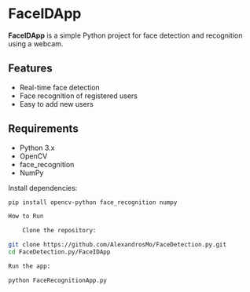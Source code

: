 # FaceIDApp

**FaceIDApp** is a simple Python project for face detection and recognition using a webcam.

## Features

- Real-time face detection
- Face recognition of registered users
- Easy to add new users

## Requirements

- Python 3.x
- OpenCV
- face_recognition
- NumPy

Install dependencies:

```bash
pip install opencv-python face_recognition numpy

How to Run

    Clone the repository:

git clone https://github.com/AlexandrosMo/FaceDetection.py.git
cd FaceDetection.py/FaceIDApp

Run the app:

python FaceRecognitionApp.py
